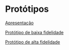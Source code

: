 # Protótipos


[Apresentação](https://www.canva.com/design/DAFyXfu3zps/Ur9AavCOzKEZFrzjuqeqQw/view?utm_content=DAFyXfu3zps&utm_campaign=designshare&utm_medium=link&utm_source=editor)

[Protótipo de baixa fidelidade](https://miro.com/app/board/uXjVNfs33Ic=/)

[Protótipo de alta fidelidade](https://www.figma.com/file/xMDYDSHkwCZzhmHhO0lFY8/Projeto-desenvolvimento-%C3%A1gil?type=design&node-id=0-1&mode=design&t=0IZ51PWHiStnglyd-0)
